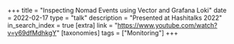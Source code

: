 +++
title = "Inspecting Nomad Events using Vector and Grafana Loki"
date = 2022-02-17
type = "talk"
description = "Presented at Hashitalks 2022"
in_search_index = true
[extra]
link = "https://www.youtube.com/watch?v=y69dfMdhkgY"
[taxonomies]
tags = ["Monitoring"]
+++
